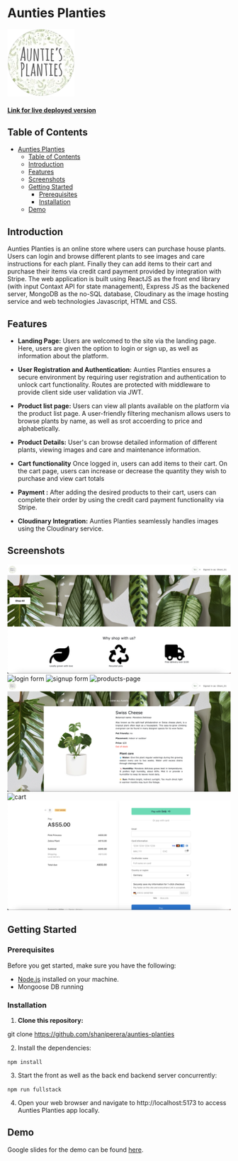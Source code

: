 # Aunties Planties

![Alt text](./aunties-planties-client/src/assets/new-logo.png)
#### [Link for live deployed version](https://aunties-planties.netlify.app)

## Table of Contents

- [Aunties Planties](#aunties-planties)
  - [Table of Contents](#table-of-contents)
  - [Introduction](#introduction)
  - [Features](#features)
  - [Screenshots](#screenshots)
  - [Getting Started](#getting-started)
    - [Prerequisites](#prerequisites)
    - [Installation](#installation)
  - [Demo](#demo)

## Introduction
Aunties Planties is an online store where users can purchase house plants. Users can login and browse different plants to see images and care instructions for  each plant. Finally they can add items to their cart and purchase their items via credit card payment provided by integration with Stripe. The web application is built using ReactJS as the front end library (with input Contaxt API for state management), Express JS as the backened server, MongoDB as the no-SQL database, Cloudinary as the  image hosting service and web technologies Javascript, HTML and CSS.

## Features

- **Landing Page:** Users are welcomed to the site via the landing page. Here, users are given the option to login or sign up, as well as information about the platform.

- **User Registration and Authentication:** Aunties Planties ensures a secure environment by requiring user registration and authentication to unlock cart functionality. Routes are protected with middleware to provide client side user validation via JWT.

- **Product list page:** Users can view all plants available on the platform via the product list page. A user-friendly filtering mechanism allows users to browse plants by name, as well as srot accoerding to price and alphabetically.

- **Product Details:** User's can browse detailed information of different plants, viewing images and care and maintenance information.

- **Cart functionality** Once logged in, users can add items to their cart. On the cart page, users can increase or decrease the quantity they wish to purchase and view cart totals

- **Payment :** After adding the desired products to their cart, users can complete their order by using the credit card payment functionality via Stripe.

- **Cloudinary Integration:** Aunties Planties seamlessly handles images using the Cloudinary service.

## Screenshots

![homepage](./aunties-planties-client/src/assets/home-page.png)
![login form](./aunties-planties-client/src/assets/login.png)
![signup form](./aunties-planties-client/src/assets/sign-up.png)
![products-page](./aunties-planties-client/src/assets/all-products.png)
![product-details-page](./aunties-planties-client/src/assets/product-detail.png)
![cart](./aunties-planties-client/src/assets/cart.png)
![payment](./aunties-planties-client/src/assets/payment.png)

## Getting Started

### Prerequisites

Before you get started, make sure you have the following:

- [Node.js](https://nodejs.org/) installed on your machine.
- Mongoose DB running

### Installation

1. **Clone this repository:**

git clone https://github.com/shaniperera/aunties-planties

2. Install the dependencies:

 ``npm install``


3. Start the front as well as the back end backend server concurrently: 

``npm run fullstack``

4. Open your web browser and navigate to http://localhost:5173 to access Aunties Planties app locally.

## Demo
Google slides for the demo can be found [here](https://docs.google.com/presentation/d/1Vz8T4SZfG-dkbUATO7QyWwbYX8Bj0q4hdbeBkDmFgmM/edit?usp=sharing).
